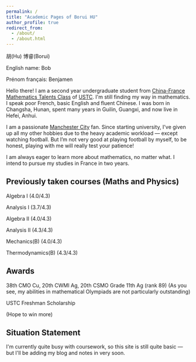 ```yaml
---
permalink: /
title: "Academic Pages of Borui HU"
author_profile: true
redirect_from: 
  - /about/
  - /about.html
---
```

胡(Hu) 博睿(Borui)

English name: Bob

Prénom français: Benjamen

Hello there! I am a second year undergraduate student from [China-France Mathematics Talents Class](https://cfmath.ustc.edu.cn/main.htm) of [USTC](https://www.ustc.edu.cn/). I'm still finding my way in mathematics. I speak poor French, basic English and fluent Chinese. I was born in Changsha, Hunan, spent many years in Guilin, Guangxi, and now live in Hefei, Anhui.

I am a passionate [Manchester City](https://www.mancity.com/) fan. Since starting university, I've given up all my other hobbies due to the heavy academic workload — except watching football. But I’m not very good at playing football by myself, to be honest, playing with me will really test your patience!

I am always eager to learn more about mathematics, no matter what. I intend to pursue my studies in France in two years.

Previously taken courses (Maths and Physics)
---
Algebra I (4.0/4.3)

Analysis I (3.7/4.3)

Algebra II (4.0/4.3)

Analysis II (4.3/4.3)

Mechanics(B) (4.0/4.3)

Thermodynamics(B) (4.3/4.3)

Awards
---
38th CMO Cu, 20th CWMI Ag, 20th CSMO Grade 11th Ag (rank 89) (As you see, my abilities in mathematical Olympiads are not particularly outstanding)

USTC Freshman Scholarship

(Hope to win more)

Situation Statement
---
I'm currently quite busy with coursework, so this site is still quite basic — but I'll be adding my blog and notes in very soon.
